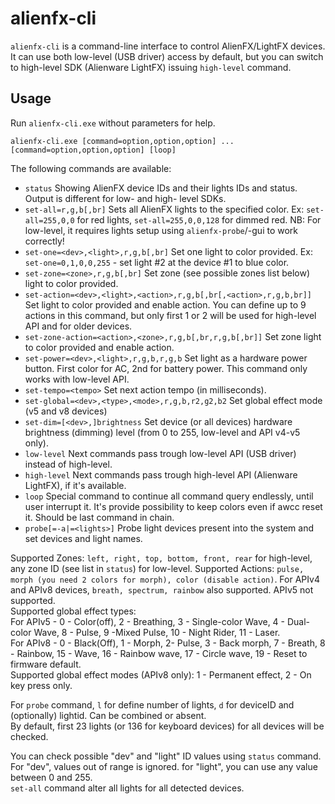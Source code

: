 # alienfx-cli 

`alienfx-cli` is a command-line interface to control AlienFX/LightFX devices.  
It can use both low-level (USB driver) access by default, but you can switch to high-level SDK (Alienware LightFX) issuing `high-level` command.

## Usage

Run `alienfx-cli.exe` without parameters for help.

```
alienfx-cli.exe [command=option,option,option] ... [command=option,option,option] [loop]
```

The following commands are available:
- `status` Showing AlienFX device IDs and their lights IDs and status. Output is different for low- and high- level SDKs.
- `set-all=r,g,b[,br]` Sets all AlienFX lights to the specified color. Ex: `set-all=255,0,0` for red lights, `set-all=255,0,0,128` for dimmed red. NB: For low-level, it requires lights setup using `alienfx-probe`/-gui to work correctly!
- `set-one=<dev>,<light>,r,g,b[,br]` Set one light to color provided. Ex: `set-one=0,1,0,0,255` - set light #2 at the device #1 to blue color.
- `set-zone=<zone>,r,g,b[,br]` Set zone (see possible zones list below) light to color provided.
- `set-action=<dev>,<light>,<action>,r,g,b[,br[,<action>,r,g,b,br]]` Set light to color provided and enable action. You can define up to 9 actions in this command, but only first 1 or 2 will be used for high-level API and for older devices.
- `set-zone-action=<action>,<zone>,r,g,b[,br,r,g,b[,br]]` Set zone light to color provided and enable action.
- `set-power=<dev>,<light>,r,g,b,r,g,b` Set light as a hardware power button. First color for AC, 2nd for battery power. This command only works with low-level API.
- `set-tempo=<tempo>` Set next action tempo (in milliseconds).
- `set-global=<dev>,<type>,<mode>,r,g,b,r2,g2,b2` Set global effect mode (v5 and v8 devices)
- `set-dim=[<dev>,]brightness` Set device (or all devices) hardware brightness (dimming) level (from 0 to 255, low-level and API v4-v5 only).
- `low-level` Next commands pass trough low-level API (USB driver) instead of high-level.
- `high-level` Next commands pass trough high-level API (Alienware LightFX), if it's available.
- `loop` Special command to continue all command query endlessly, until user interrupt it. It's provide possibility to keep colors even if awcc reset it. Should be last command in chain.
- `probe[=-a|=<lights>]` Probe light devices present into the system and set devices and light names.

Supported Zones: `left, right, top, bottom, front, rear` for high-level, any zone ID (see list in `status`) for low-level. 
Supported Actions: `pulse, morph (you need 2 colors for morph), color (disable action)`. For APIv4 and APIv8 devices, `breath, spectrum, rainbow` also supported. APIv5 not supported.  
Supported global effect types:  
For APIv5 - 0 - Color(off), 2 - Breathing, 3 - Single-color Wave, 4 - Dual-color Wave, 8 - Pulse, 9 -Mixed Pulse, 10 - Night Rider, 11 - Laser.  
For APIv8 - 0 - Black(Off), 1 - Morph, 2- Pulse, 3 - Back morph, 7 - Breath, 8 - Rainbow, 15 - Wave, 16 - Rainbow wave, 17 - Circle wave, 19 - Reset to firmware default.  
Supported global effect modes (APIv8 only): 1 - Permanent effect, 2 - On key press only.

For `probe` command, `l` for define number of lights, `d` for deviceID and (optionally) lightid. Can be combined or absent.  
By default, first 23 lights (or 136 for keyboard devices) for all devices will be checked.

You can check possible "dev" and "light" ID values using `status` command. For "dev", values out of range is ignored. for "light", you can use any value between 0 and 255.  
`set-all` command alter all lights for all detected devices.
